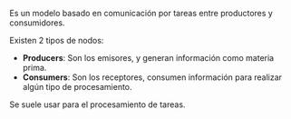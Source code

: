 Es un modelo basado en comunicación por tareas entre productores y consumidores.

Existen 2 tipos de nodos:

- **Producers**: Son los emisores, y generan información como materia prima.
- **Consumers**: Son los receptores, consumen información para realizar algún tipo de procesamiento.

Se suele usar para el procesamiento de tareas.
